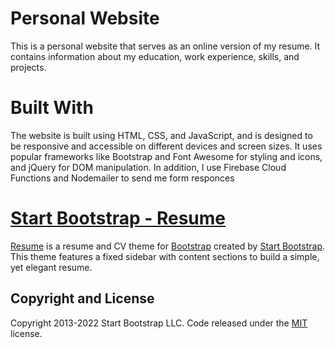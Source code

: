 # Personal Website
This is a personal website that serves as an online version of my resume. It contains information about my education, work experience, skills, and projects.

# Built With
The website is built using HTML, CSS, and JavaScript, and is designed to be responsive and accessible on different devices and screen sizes. It uses popular frameworks like Bootstrap and Font Awesome for styling and icons, and jQuery for DOM manipulation. In addition, I use Firebase Cloud Functions and Nodemailer to send me form responces 

# [Start Bootstrap - Resume](https://startbootstrap.com/theme/resume/)

[Resume](https://startbootstrap.com/theme/resume/) is a resume and CV theme for [Bootstrap](https://getbootstrap.com/) created by [Start Bootstrap](https://startbootstrap.com/). This theme features a fixed sidebar with content sections to build a simple, yet elegant resume.


## Copyright and License

Copyright 2013-2022 Start Bootstrap LLC. Code released under the [MIT](https://github.com/StartBootstrap/startbootstrap-resume/blob/master/LICENSE) license.
